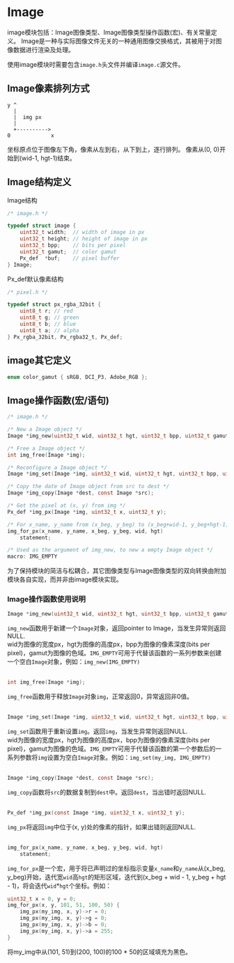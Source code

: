 # Image

image模块包括：Image图像类型、Image图像类型操作函数(宏)、有关常量定义。
Image是一种与实际图像文件无关的一种通用图像交换格式，其被用于对图像数据进行渲染及处理。  

使用image模块时需要包含`image.h`头文件并编译`image.c`源文件。

## Image像素排列方式
```
y ^ 
  |
  |  img px
  |
  +----------> 
0             x
```
坐标原点位于图像左下角，像素从左到右，从下到上，逐行排列。
像素从(0, 0)开始到(wid-1, hgt-1)结束。

## Image结构定义

Image结构
```c
/* image.h */

typedef struct image {
	uint32_t width;  // width of image in px
	uint32_t height; // height of image in px
	uint32_t bpp;    // bits per pixel
	uint32_t gamut;  // color gamut
	Px_def	*buf;    // pixel buffer
} Image;
```
Px_def默认像素结构
```c
/* pixel.h */

typedef struct px_rgba_32bit {
	uint8_t r; // red
	uint8_t g; // green
	uint8_t b; // blue
	uint8_t a; // alpha
} Px_rgba_32bit, Px_rgba32_t, Px_def;
```

## image其它定义

```c
enum color_gamut { sRGB, DCI_P3, Adobe_RGB };
```

## Image操作函数(宏/语句)

```c
/* image.h */

/* New a Image object */
Image *img_new(uint32_t wid, uint32_t hgt, uint32_t bpp, uint32_t gamut);

/* Free a Image object */
int img_free(Image *img);

/* Reconfigure a Image object */
Image *img_set(Image *img, uint32_t wid, uint32_t hgt, uint32_t bpp, uint32_t gamut);

/* Copy the date of Image object from src to dest */
Image *img_copy(Image *dest, const Image *src);

/* Get the pixel at (x, y) from img */
Px_def *img_px(Image *img, uint32_t x, uint32_t y);

/* For x_name, y_name from (x_beg, y_beg) to (x_beg+wid-1, y_beg+hgt-1) */
img_for_px(x_name, y_name, x_beg, y_beg, wid, hgt)
	statement;

/* Used as the argument of img_new, to new a empty Image object */
macro: IMG_EMPTY
```
为了保持模块的简洁与松耦合，其它图像类型与Image图像类型的双向转换由附加模块各自实现，而并非由image模块实现。  

### Image操作函数使用说明

```c
Image *img_new(uint32_t wid, uint32_t hgt, uint32_t bpp, uint32_t gamut);
```
`img_new`函数用于新建一个`Image`对象，返回pointer to Image，当发生异常则返回NULL.  
wid为图像的宽度px，hgt为图像的高度px，bpp为图像的像素深度(bits per pixel)，gamut为图像的色域。`IMG_EMPTY`可用于代替该函数的一系列参数来创建一个空白`Image`对象，例如：`img_new(IMG_EMPTY)`  
<br>

```c
int img_free(Image *img);
```
`img_free`函数用于释放`Image`对象`img`，正常返回0，异常返回非0值。  
<br>

```c
Image *img_set(Image *img, uint32_t wid, uint32_t hgt, uint32_t bpp, uint32_t gamut);
```
`img_set`函数用于重新设置`img`。返回`img`，当发生异常则返回NULL.  
wid为图像的宽度px，hgt为图像的高度px，bpp为图像的像素深度(bits per pixel)，gamut为图像的色域。`IMG_EMPTY`可用于代替该函数的第一个参数后的一系列参数将`img`设置为空白`Image`对象。例如：`img_set(my_img, IMG_EMPTY)`  
<br>

```c
Image *img_copy(Image *dest, const Image *src);
```
`img_copy`函数将`src`的数据复制到`dest`中。返回`dest`，当出错时返回NULL.  
<br>

```c
Px_def *img_px(const Image *img, uint32_t x, uint32_t y);
```
`img_px`将返回`img`中位于(x, y)处的像素的指针，如果出错则返回NULL.  
<br>

```c
img_for_px(x_name, y_name, x_beg, y_beg, wid, hgt)
	statement;
```
`img_for_px`是一个宏，用于将已声明过的坐标指示变量`x_name`和`y_name`从(x_beg, y_beg)开始，迭代宽`wid`高`hgt`的矩形区域，迭代到(x_beg + wid - 1, y_beg + hgt - 1)，将会迭代`wid`*`hgt`个坐标。例如：
```c
uint32_t x = 0, y = 0;
img_for_px(x, y, 101, 51, 100, 50) {
	img_px(my_img, x, y)->r = 0;
	img_px(my_img, x, y)->g = 0;
	img_px(my_img, x, y)->b = 0;
	img_px(my_img, x, y)->a = 255;
}
```
将my_img中从(101, 51)到(200, 100)的100 * 50的区域填充为黑色。